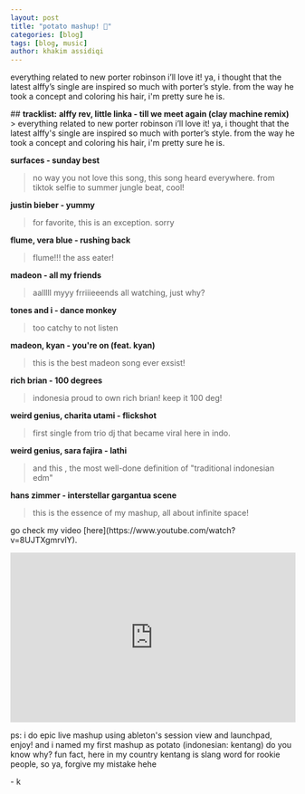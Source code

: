 ```yaml
---
layout: post
title: "potato mashup! 🥔"
categories: [blog]
tags: [blog, music]
author: khakim assidiqi
---
```


<p>everything related to new porter robinson i’ll love it! ya, i thought that the latest alffy’s single are inspired so much with porter’s style. from the way he took a concept and coloring his hair, i'm pretty sure he is.</p>
<p>
##   <b>tracklist:</b>
  <b>alffy rev, little linka - till we meet again (clay machine remix)  </b>
> everything related to new porter robinson i’ll love it! ya, i thought that the latest alffy's single are inspired so much with porter’s style. from the way he took a concept and coloring his hair, i'm pretty sure he is.

  <b>surfaces - sunday best  </b>
> no way you not love this song, this song heard everywhere. from tiktok selfie to summer jungle beat, cool!

  <b>justin bieber - yummy  </b>
> for favorite, this is an exception. sorry

  <b> flume, vera blue - rushing back  </b>
> flume!!! the ass eater! 

  <b>madeon - all my friends  </b>
> aalllll myyy frriiieeends all watching, just why?

  <b>tones and i - dance monkey   </b>
> too catchy to not listen

  <b>madeon, kyan - you're on (feat. kyan)  </b>
> this is the best madeon song ever exsist! 

  <b>rich brian - 100 degrees  </b>
> indonesia proud to own rich brian! keep it 100 deg!

  <b> weird genius, charita utami - flickshot  </b>
> first single from trio dj that became viral here in indo.

  <b>weird genius, sara fajira - lathi  </b>
> and this , the most well-done definition of "traditional indonesian edm"

  <b>hans zimmer - interstellar gargantua scene  </b>
> this is the essence of my mashup, all about infinite space! 

</p>



<p>
go check my video [here](https://www.youtube.com/watch?v=8UJTXgmrvlY). 
  
</p>

<iframe width="100%" height="300" scrolling="no" frameborder="no" allow="autoplay" src="https://w.soundcloud.com/player/?url=https%3A//api.soundcloud.com/tracks/799136779&color=%23544c44&auto_play=false&hide_related=false&show_comments=true&show_user=true&show_reposts=false&show_teaser=true&visual=true"></iframe>

<p>ps: i do epic live mashup using ableton's session view and launchpad, enjoy! and  i named my first mashup as potato (indonesian: kentang) do you know why? fun fact, here in my country kentang is slang word for rookie people, so ya, forgive my mistake hehe</p>



\- k
